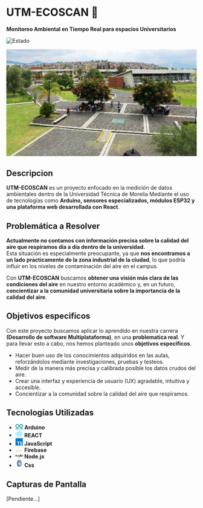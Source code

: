 # UTM-ECOSCAN 🍃

**Monitoreo Ambiental en Tiempo Real para espacios Universitarios**

![Estado](https://img.shields.io/badge/estado-en%20producción-brightgreen)

<p align="center">
  <img src="./assets/banner.jpg" alt="UTM-ECOSCAN Banner" width="800">
</p>


## Descripcion 

**UTM-ECOSCAN** es un proyecto enfocado en la medición de datos ambientales dentro de la Universidad Técnica de Morelia
Mediante el uso de tecnologías como **Arduino, sensores especializados, módulos ESP32 y una plataforma web desarrollada con React**.

## Problemática a Resolver

**Actualmente no contamos con información precisa sobre la calidad del aire que respiramos día a día dentro de la universidad.**  
Esta situación es especialmente preocupante, ya que **nos encontramos a un lado practicamente de la zona industrial de la ciudad**, lo que podría influir en los niveles de contaminación del aire en el campus.

Con **UTM-ECOSCAN** buscamos **obtener una visión más clara de las condiciones del aire** en nuestro entorno académico y, en un futuro, **concientizar a la comunidad universitaria sobre la importancia de la calidad del aire**.


## Objetivos especificos

Con este proyecto buscamos aplicar lo aprendido en nuestra carrera **(Desarrollo de software Multiplataforma)**, en una **problematica real**.
Y para llevar esto a cabo, nos hemos planteado unos **objetivos especificos**.

- Hacer buen uso de los conocimientos adquiridos en las aulas, reforzándolos mediante investigaciones, pruebas y testeos.  
- Medir de la manera más precisa y calibrada posible los datos crudos del aire.  
- Crear una interfaz y experiencia de usuario (UX) agradable, intuitiva y accesible.  
- Concientizar a la comunidad sobre la calidad del aire que respiramos.

## Tecnologías Utilizadas

- <img src="./assets/Arduino.png" width="20"/> **Arduino**
- <img src="./assets/React.png" width="20"/> **REACT**
- <img src="./assets/TypeScript.png" width="20"/> **JavaScript**
- <img src="./assets/Firebase.png" width="20"/> **Firebase**
- <img src="./assets/Node.png" width="20"/> **Node.js**
- <img src="./assets/Css.png" width="20"/> **Css**


## Capturas de Pantalla
[Pendiente...]
